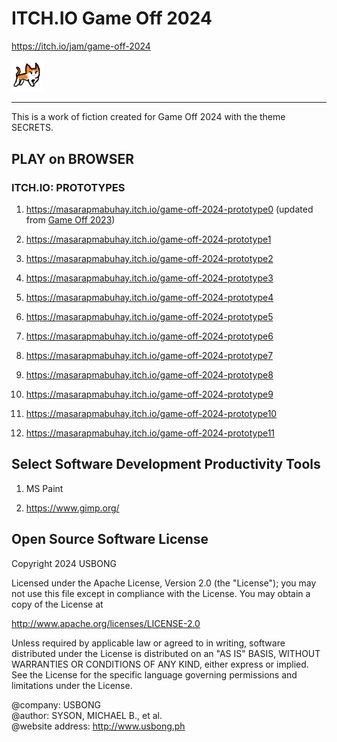 # ITCH.IO Game Off 2024

https://itch.io/jam/game-off-2024

<img src="https://github.com/masarapmabuhay/game-off-2024/blob/main/notes/art/catLunge.png" width="10%">   

***

This is a work of fiction created for Game Off 2024 with the theme SECRETS.

## PLAY on BROWSER

### ITCH.IO: PROTOTYPES

1) https://masarapmabuhay.itch.io/game-off-2024-prototype0 (updated from [Game Off 2023](https://github.com/usbong/game-off-2023))

2) https://masarapmabuhay.itch.io/game-off-2024-prototype1

3) https://masarapmabuhay.itch.io/game-off-2024-prototype2

4) https://masarapmabuhay.itch.io/game-off-2024-prototype3

5) https://masarapmabuhay.itch.io/game-off-2024-prototype4
   
6) https://masarapmabuhay.itch.io/game-off-2024-prototype5

7) https://masarapmabuhay.itch.io/game-off-2024-prototype6

8) https://masarapmabuhay.itch.io/game-off-2024-prototype7

9) https://masarapmabuhay.itch.io/game-off-2024-prototype8

10) https://masarapmabuhay.itch.io/game-off-2024-prototype9

11) https://masarapmabuhay.itch.io/game-off-2024-prototype10

13) https://masarapmabuhay.itch.io/game-off-2024-prototype11

## Select Software Development Productivity Tools

1) MS Paint

2) https://www.gimp.org/

## Open Source Software License

Copyright 2024 USBONG

Licensed under the Apache License, Version 2.0 (the "License"); you may not use this file except in compliance with the License. You may obtain a copy of the License at

   http://www.apache.org/licenses/LICENSE-2.0
  
Unless required by applicable law or agreed to in writing, software distributed under the License is distributed on an "AS IS" BASIS, WITHOUT WARRANTIES OR CONDITIONS OF ANY KIND, either express or implied. See the License for the specific language governing permissions and limitations under the License.

@company: USBONG<br/>
@author: SYSON, MICHAEL B., et al.<br/>
@website address: http://www.usbong.ph<br/>
